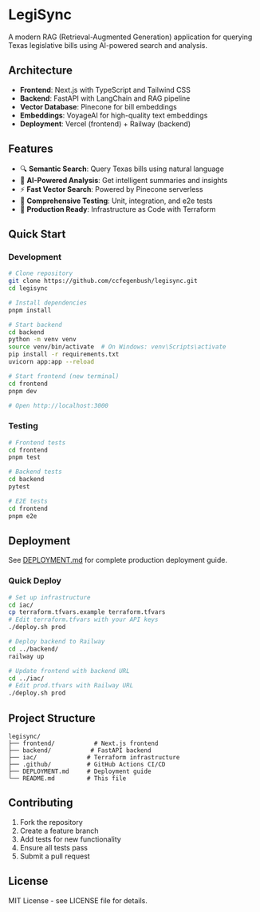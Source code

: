 # LegiSync

A modern RAG (Retrieval-Augmented Generation) application for querying Texas legislative bills using AI-powered search and analysis.

## Architecture

- **Frontend**: Next.js with TypeScript and Tailwind CSS
- **Backend**: FastAPI with LangChain and RAG pipeline
- **Vector Database**: Pinecone for bill embeddings
- **Embeddings**: VoyageAI for high-quality text embeddings
- **Deployment**: Vercel (frontend) + Railway (backend)

## Features

- 🔍 **Semantic Search**: Query Texas bills using natural language
- 🤖 **AI-Powered Analysis**: Get intelligent summaries and insights
- ⚡ **Fast Vector Search**: Powered by Pinecone serverless
- 🧪 **Comprehensive Testing**: Unit, integration, and e2e tests
- 🚀 **Production Ready**: Infrastructure as Code with Terraform

## Quick Start

### Development

```bash
# Clone repository
git clone https://github.com/ccfegenbush/legisync.git
cd legisync

# Install dependencies
pnpm install

# Start backend
cd backend
python -m venv venv
source venv/bin/activate  # On Windows: venv\Scripts\activate
pip install -r requirements.txt
uvicorn app:app --reload

# Start frontend (new terminal)
cd frontend
pnpm dev

# Open http://localhost:3000
```

### Testing

```bash
# Frontend tests
cd frontend
pnpm test

# Backend tests
cd backend
pytest

# E2E tests
cd frontend
pnpm e2e
```

## Deployment

See [DEPLOYMENT.md](DEPLOYMENT.md) for complete production deployment guide.

### Quick Deploy

```bash
# Set up infrastructure
cd iac/
cp terraform.tfvars.example terraform.tfvars
# Edit terraform.tfvars with your API keys
./deploy.sh prod

# Deploy backend to Railway
cd ../backend/
railway up

# Update frontend with backend URL
cd ../iac/
# Edit prod.tfvars with Railway URL
./deploy.sh prod
```

## Project Structure

```
legisync/
├── frontend/           # Next.js frontend
├── backend/           # FastAPI backend
├── iac/              # Terraform infrastructure
├── .github/          # GitHub Actions CI/CD
├── DEPLOYMENT.md     # Deployment guide
└── README.md         # This file
```

## Contributing

1. Fork the repository
2. Create a feature branch
3. Add tests for new functionality
4. Ensure all tests pass
5. Submit a pull request

## License

MIT License - see LICENSE file for details.
